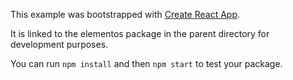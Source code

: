 This example was bootstrapped with [Create React App](https://github.com/facebook/create-react-app).

It is linked to the elementos package in the parent directory for development purposes.

You can run `npm install` and then `npm start` to test your package.
